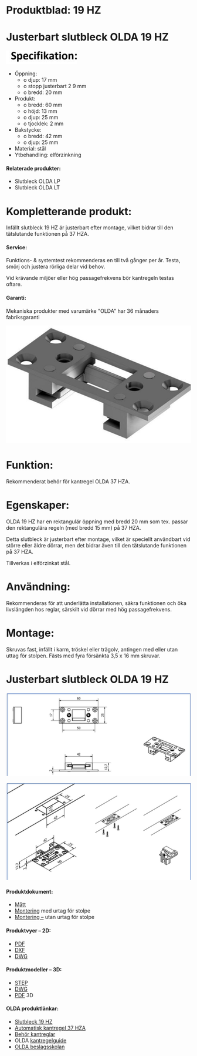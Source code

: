 # **Produktblad: 19 HZ**

# **Justerbart slutbleck OLDA 19 HZ**

![](_page_0_Picture_4.jpeg)

- Öppning:
	- o djup: 17 mm
	- o stopp justerbart 2 9 mm
	- o bredd: 20 mm
- Produkt:
	- o bredd: 60 mm
	- o höjd: 13 mm
	- o djup: 25 mm
	- o tjocklek: 2 mm
- Bakstycke:
	- o bredd: 42 mm
	- o djup: 25 mm
- Material: stål
- Ytbehandling: elförzinkning

#### **Relaterade produkter:**

- Slutbleck OLDA LP
- Slutbleck OLDA LT

# **Kompletterande produkt:**

Infällt slutbleck 19 HZ är justerbart efter montage, vilket bidrar till den tätslutande funktionen på 37 HZA.

#### **Service:**

Funktions- & systemtest rekommenderas en till två gånger per år. Testa, smörj och justera rörliga delar vid behov.

Vid krävande miljöer eller hög passagefrekvens bör kantregeln testas oftare.

#### **Garanti:**

Mekaniska produkter med varumärke "OLDA" har 36 månaders fabriksgaranti

![](_page_0_Picture_29.jpeg)

# **Funktion:**

Rekommenderat behör för kantregel OLDA 37 HZA.

# **Egenskaper:**

OLDA 19 HZ har en rektangulär öppning med bredd 20 mm som tex. passar den rektangulära regeln (med bredd 15 mm) på 37 HZA.

Detta slutbleck är justerbart efter montage, vilket är speciellt användbart vid större eller äldre dörrar, men det bidrar även till den tätslutande funktionen på 37 HZA.

Tillverkas i elförzinkat stål.

# **Användning:**

Rekommenderas för att underlätta installationen, säkra funktionen och öka livslängden hos reglar, särskilt vid dörrar med hög passagefrekvens.

# **Montage:**

Skruvas fast, infällt i karm, tröskel eller trägolv, antingen med eller utan uttag för stolpen. Fästs med fyra försänkta 3,5 x 16 mm skruvar.

# **Justerbart slutbleck OLDA 19 HZ**

![](_page_1_Figure_4.jpeg)

![](_page_1_Figure_5.jpeg)

#### **Produktdokument:**

- [Mått](https://www.olda.com/docs/olda-19-hz-cad-dd-pdf-2d/)
- [Montering](https://www.olda.com/docs/olda-19-hz-mg-int-pdf/) med urtag för stolpe
- [Montering –](https://www.olda.com/docs/olda-19-hz-mg-ext-pdf/) utan urtag för stolpe

#### **Produktvyer – 2D:**

- [PDF](https://www.olda.com/docs/olda-19-hz-cad-vd-pdf-2d/)
- [DXF](https://www.olda.com/docs/olda-19-hz-cad-vd-dxf-2d/)
- [DWG](https://www.olda.com/docs/olda-19-hz-cad-vd-dwg-2d/)

#### **Produktmodeller – 3D:**

- [STEP](https://www.olda.com/docs/olda-19-hz-cad-stp-3d/)
- [DWG](https://www.olda.com/docs/olda-19-hz-cad-dwg-3d/)
- [PDF](https://www.olda.com/docs/olda-19-hz-cad-pdf-3d/) 3D

#### **OLDA produktlänkar:**

- [Slutbleck 19 HZ](https://www.olda.com/beslag/justerbart-slutbleck-olda-19-hz/)
- [Automatisk kantregel 37 HZA](https://www.olda.com/beslag/automatisk-kantregel-olda-37-hz/)
- [Behör kantreglar](https://www.olda.com/produktkategori/kantreglar/behor/)
- OLDA [kantregelguide](https://www.olda.com/docs/olda-kantregel-guide-pdf/)
- [OLDA beslagsskolan](https://www.olda.com/beslagsskolan/)